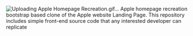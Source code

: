 ![Uploading Apple Homepage Recreation.gif…]()
Apple homepage recreation 
bootstrap based clone of the Apple website Landing Page. 
This repository includes simple front-end source code that any interested developer can replicate

